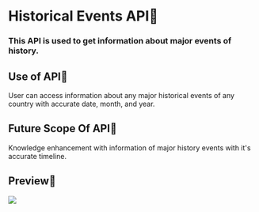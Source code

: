<h1>Historical Events API🌟</h1>
<h3>This API is used to get information about major events of history.</h3>
<h2>Use of API👀</h2>
<p>User can access information about any major historical events of any country with accurate date, month, and year.</p>
<h2>Future Scope Of API📌</h2>
<p>Knowledge enhancement with information of major history events with it's accurate timeline.</p>
<h2>Preview🤩</h2>
<img src="https://github.com/dhruvishavaghani/demo/assets/109460833/7e330949-f061-4758-8caf-af944f0f0fb2">
